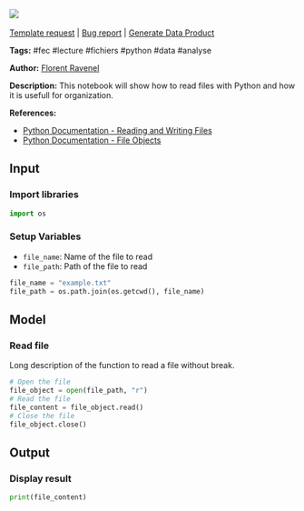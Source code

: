 <a href="https://app.naas.ai/user-redirect/naas/downloader?url=https://raw.githubusercontent.com/jupyter-naas/awesome-notebooks/master/FEC/FEC_Lecture_des_fichiers.ipynb" target="_parent"><img src="https://naasai-public.s3.eu-west-3.amazonaws.com/open_in_naas.svg"/></a><br><br><a href="https://github.com/jupyter-naas/awesome-notebooks/issues/new?assignees=&labels=&template=template-request.md&title=Tool+-+Action+of+the+notebook+">Template request</a> | <a href="https://github.com/jupyter-naas/awesome-notebooks/issues/new?assignees=&labels=bug&template=bug_report.md&title=FEC+-+Lecture+des+fichiers:+Error+short+description">Bug report</a> | <a href="https://app.naas.ai/user-redirect/naas/downloader?url=https://raw.githubusercontent.com/jupyter-naas/awesome-notebooks/master/Naas/Naas_Start_data_product.ipynb" target="_parent">Generate Data Product</a>

**Tags:** #fec #lecture #fichiers #python #data #analyse

**Author:** [Florent Ravenel](https://www.linkedin.com/in/florent-ravenel/)

**Description:** This notebook will show how to read files with Python and how it is usefull for organization.

**References:**
- [Python Documentation - Reading and Writing Files](https://docs.python.org/3/tutorial/inputoutput.html#reading-and-writing-files)
- [Python Documentation - File Objects](https://docs.python.org/3/glossary.html#term-file-object)

## Input

### Import libraries


```python
import os
```

### Setup Variables
- `file_name`: Name of the file to read
- `file_path`: Path of the file to read


```python
file_name = "example.txt"
file_path = os.path.join(os.getcwd(), file_name)
```

## Model

### Read file

Long description of the function to read a file without break.


```python
# Open the file
file_object = open(file_path, "r")
# Read the file
file_content = file_object.read()
# Close the file
file_object.close()
```

## Output

### Display result


```python
print(file_content)
```

 
